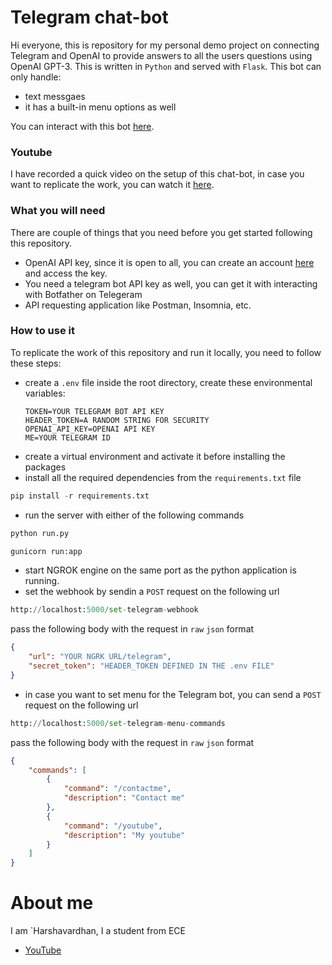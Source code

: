 # Telegram chat-bot
Hi everyone, this is repository for my personal demo project on connecting Telegram and OpenAI to provide answers to all the users questions using OpenAI GPT-3. This is written in `Python` and served with `Flask`. This bot can only handle:
* text messgaes
* it has a built-in menu options as well

You can interact with this bot [here](https://openinapp.co/23hsp?fbclid=PAAaYCbXvJnGrfMa75zVqWvgrdYXyn5_n5HNeXZUc_nFrxrUGoElWrM7kubCI).



### Youtube
I have recorded a quick video on the setup of this chat-bot, in case you want to replicate the work, you can watch it [here](https://youtu.be/pGuJNM_4F5g).

### What you will need
There are couple of things that you need before you get started following this repository.
* OpenAI API key, since it is open to all, you can create an account [here](https://openai.com/) and access the key.
* You need a telegram bot API key as well, you can get it with interacting with Botfather on Telegeram 
* API requesting application like Postman, Insomnia, etc.

### How to use it
To replicate the work of this repository and run it locally, you need to follow these steps:
* create a `.env` file inside the root directory, create these environmental variables:
    ```
    TOKEN=YOUR TELEGRAM BOT API KEY
    HEADER_TOKEN=A RANDOM STRING FOR SECURITY
    OPENAI_API_KEY=OPENAI API KEY
    ME=YOUR TELEGRAM ID
    
     ```
* create a virtual environment and activate it before installing the packages
* install all the required dependencies from the `requirements.txt` file
```python
pip install -r requirements.txt
```
* run the server with either of the following commands
```python
python run.py
```
```python
gunicorn run:app
```
* start NGROK engine on the same port as the python application is running.
* set the webhook by sendin a `POST` request on the following url
```python
http://localhost:5000/set-telegram-webhook
```
pass the following body with the request in `raw` `json` format    
```json
{
    "url": "YOUR NGRK URL/telegram",
    "secret_token": "HEADER_TOKEN DEFINED IN THE .env FILE"
}
```
* in case you want to set menu for the Telegram bot, you can send a `POST` request on the following url
```python
http://localhost:5000/set-telegram-menu-commands
```
pass the following body with the request in `raw` `json` format
```json
{
	"commands": [
		{
			"command": "/contactme",
			"description": "Contact me"
		},
		{
			"command": "/youtube",
			"description": "My youtube"
		}
	]
}
```
# About me
I am `Harshavardhan, I a student from ECE

* [YouTube](https://youtube.com/@Harshavaardhann)

